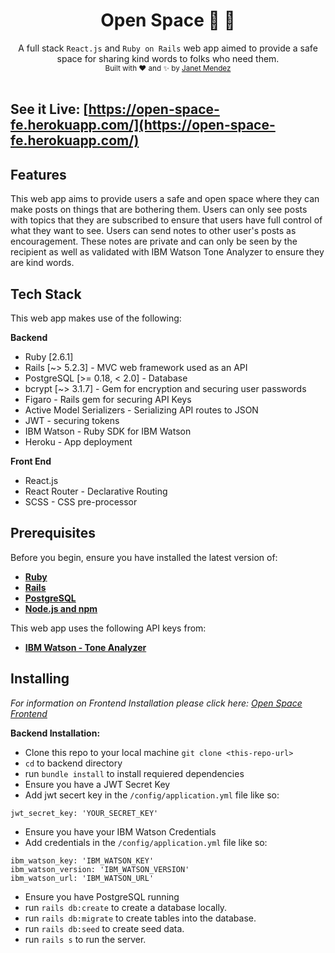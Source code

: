<h1 align="center">Open Space 🚀 📝 </h1>

<div align="center">
  A full stack <code>React.js</code> and <code>Ruby on Rails</code> web app aimed to provide a safe space for sharing kind words to folks who need them.
</div>

<div align="center">
  <sub>Built with ❤️ and ✨ by
  <a href="https://github.com/janetmndz">Janet Mendez</a>
  </sub>
</div>

<br />

## See it Live: [https://open-space-fe.herokuapp.com/](https://open-space-fe.herokuapp.com/)

## Features
This web app aims to provide users a safe and open space where they can make posts on things that are bothering them. Users can only see posts with topics that they are subscribed to ensure that users have full control of what they want to see. Users can send notes to other user's posts as encouragement. These notes are private and can only be seen by the recipient as well as validated with IBM Watson Tone Analyzer to ensure they are kind words. 

## Tech Stack
This web app makes use of the following:

**Backend**
- Ruby [2.6.1]
- Rails [~> 5.2.3] - MVC web framework used as an API
- PostgreSQL [>= 0.18, < 2.0] - Database
- bcrypt [~> 3.1.7] - Gem for encryption and securing user passwords
- Figaro - Rails gem for securing API Keys
- Active Model Serializers - Serializing API routes to JSON
- JWT - securing tokens
- IBM Watson - Ruby SDK for IBM Watson
- Heroku - App deployment 

**Front End**
- React.js
- React Router - Declarative Routing
- SCSS - CSS pre-processor

## Prerequisites
Before you begin, ensure you have installed the latest version of:

- [**Ruby**](https://www.ruby-lang.org/en/)
- [**Rails**](https://rubyonrails.org/)
- [**PostgreSQL**](https://www.postgresql.org/)
- [**Node.js and npm**](https://nodejs.org/en/)

This web app uses the following API keys from:
- [**IBM Watson - Tone Analyzer**](https://www.ibm.com/watson)

## Installing
*For information on Frontend Installation please click here: [Open Space Frontend](https://github.com/janetmndz/open-space-frontend)*

**Backend Installation:**

- Clone this repo to your local machine `git clone <this-repo-url>`
- `cd` to backend directory
- run `bundle install` to install requiered dependencies
- Ensure you have a JWT Secret Key
- Add jwt secert key in the `/config/application.yml` file like so: 
```
jwt_secret_key: 'YOUR_SECRET_KEY'
```
- Ensure you have your IBM Watson Credentials
- Add credentials in the `/config/application.yml` file like so: 
```
ibm_watson_key: 'IBM_WATSON_KEY'
ibm_watson_version: 'IBM_WATSON_VERSION'
ibm_watson_url: 'IBM_WATSON_URL'
```
- Ensure you have PostgreSQL running
- run `rails db:create` to create a database locally.
- run `rails db:migrate` to create tables into the database.
- run `rails db:seed` to create seed data.
- run `rails s` to run the server.